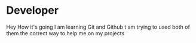 # Developer
Hey
How it's going
I am learning Git and Github
t am trying to used both of them the correct way to help me on my projects
